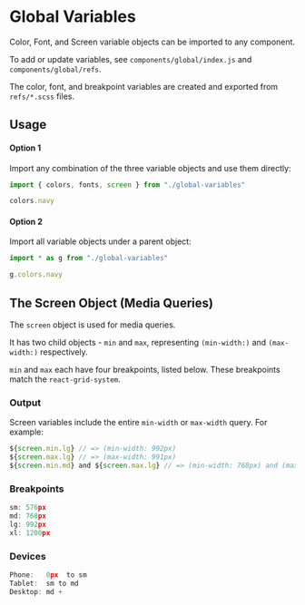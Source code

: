 # Global Variables

Color, Font, and Screen variable objects can be imported to any component.

To add or update variables, see `components/global/index.js` and `components/global/refs`.

The color, font, and breakpoint variables are created and exported from `refs/*.scss` files.

## Usage

#### Option 1

Import any combination of the three variable objects and use them directly:

```js
import { colors, fonts, screen } from "./global-variables"

colors.navy
```

#### Option 2

Import all variable objects under a parent object:

```js
import * as g from "./global-variables"

g.colors.navy
```

## The Screen Object (Media Queries)

The `screen` object is used for media queries.

It has two child objects - `min` and `max`, representing `(min-width:)` and `(max-width:)` respectively.

`min` and `max` each have four breakpoints, listed below. These breakpoints match the `react-grid-system`.

### Output

Screen variables include the entire `min-width` or `max-width` query. For example:

```jsx
${screen.min.lg} // => (min-width: 992px)
${screen.max.lg} // => (max-width: 991px)
${screen.min.md} and ${screen.max.lg} // => (min-width: 768px) and (max-width: 991px)
```

### Breakpoints

```jsx
sm: 576px
md: 768px
lg: 992px
xl: 1200px
```

### Devices

```jsx
Phone:   0px  to sm
Tablet:  sm to md
Desktop: md +
```
